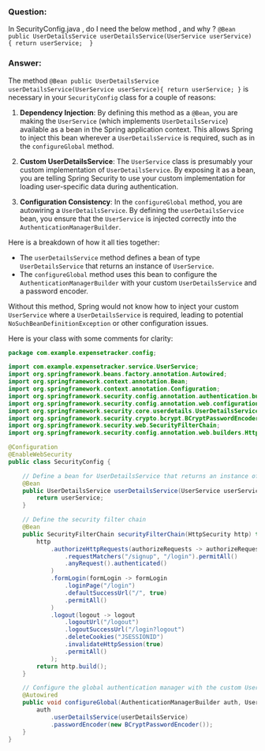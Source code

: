 
### Question:

In SecurityConfig.java ,  do I need the below method , and why ?
`@Bean 
public UserDetailsService userDetailsService(UserService userService)
{ return userService; 
}`


### Answer:

The method `@Bean public UserDetailsService userDetailsService(UserService userService){ return userService; }` is necessary in your `SecurityConfig` class for a couple of reasons:

1. **Dependency Injection**: By defining this method as a `@Bean`, you are making the `UserService` (which implements `UserDetailsService`) available as a bean in the Spring application context. This allows Spring to inject this bean wherever a `UserDetailsService` is required, such as in the `configureGlobal` method.

2. **Custom UserDetailsService**: The `UserService` class is presumably your custom implementation of `UserDetailsService`. By exposing it as a bean, you are telling Spring Security to use your custom implementation for loading user-specific data during authentication.

3. **Configuration Consistency**: In the `configureGlobal` method, you are autowiring a `UserDetailsService`. By defining the `userDetailsService` bean, you ensure that the `UserService` is injected correctly into the `AuthenticationManagerBuilder`.

Here is a breakdown of how it all ties together:

- The `userDetailsService` method defines a bean of type `UserDetailsService` that returns an instance of `UserService`.
- The `configureGlobal` method uses this bean to configure the `AuthenticationManagerBuilder` with your custom `UserDetailsService` and a password encoder.

Without this method, Spring would not know how to inject your custom `UserService` where a `UserDetailsService` is required, leading to potential `NoSuchBeanDefinitionException` or other configuration issues.

Here is your class with some comments for clarity:

```java
package com.example.expensetracker.config;

import com.example.expensetracker.service.UserService;
import org.springframework.beans.factory.annotation.Autowired;
import org.springframework.context.annotation.Bean;
import org.springframework.context.annotation.Configuration;
import org.springframework.security.config.annotation.authentication.builders.AuthenticationManagerBuilder;
import org.springframework.security.config.annotation.web.configuration.EnableWebSecurity;
import org.springframework.security.core.userdetails.UserDetailsService;
import org.springframework.security.crypto.bcrypt.BCryptPasswordEncoder;
import org.springframework.security.web.SecurityFilterChain;
import org.springframework.security.config.annotation.web.builders.HttpSecurity;

@Configuration
@EnableWebSecurity
public class SecurityConfig {

    // Define a bean for UserDetailsService that returns an instance of UserService
    @Bean
    public UserDetailsService userDetailsService(UserService userService) {
        return userService;
    }

    // Define the security filter chain
    @Bean
    public SecurityFilterChain securityFilterChain(HttpSecurity http) throws Exception {
        http
            .authorizeHttpRequests(authorizeRequests -> authorizeRequests
                .requestMatchers("/signup", "/login").permitAll()
                .anyRequest().authenticated()
            )
            .formLogin(formLogin -> formLogin
                .loginPage("/login")
                .defaultSuccessUrl("/", true)
                .permitAll()
            )
            .logout(logout -> logout
                .logoutUrl("/logout")
                .logoutSuccessUrl("/login?logout")
                .deleteCookies("JSESSIONID")
                .invalidateHttpSession(true)
                .permitAll()
            );
        return http.build();
    }

    // Configure the global authentication manager with the custom UserDetailsService and password encoder
    @Autowired
    public void configureGlobal(AuthenticationManagerBuilder auth, UserDetailsService userDetailsService) throws Exception {
        auth
            .userDetailsService(userDetailsService)
            .passwordEncoder(new BCryptPasswordEncoder());
    }
}
```